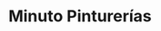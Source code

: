 ---
title: "Minuto Pinturerías"
url: /ciudad-autonoma-de-buenos-aires/minuto-pinturerias/
shop: Farben
---
